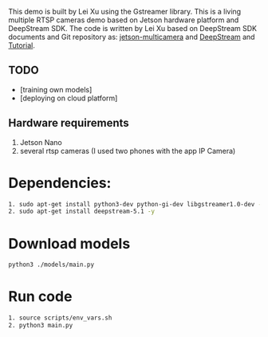 This demo is built by Lei Xu using the Gstreamer library. 
This is a living multiple RTSP cameras demo based on Jetson hardware platform and DeepStream SDK. 
The code is written by Lei Xu based on DeepStream SDK documents and Git repository as: 
[jetson-multicamera](https://github.com/NVIDIA-AI-IOT/jetson-multicamera-pipelines) and
[DeepStream](https://developer.nvidia.com/deepstream-sdk) and [Tutorial](https://developer.nvidia.com/blog/intelligent-video-analytics-deepstream-sdk-3-0/).


## TODO


- [training own models]
- [deploying on cloud platform]

## Hardware requirements
 1. Jetson Nano  
 2. several rtsp cameras (I used two phones with the app IP Camera)

# Dependencies:

```bash
1. sudo apt-get install python3-dev python-gi-dev libgstreamer1.0-dev -y
2. sudo apt-get install deepstream-5.1 -y
```

# Download models
```bash
python3 ./models/main.py
```

# Run code
```bash 
1. source scripts/env_vars.sh
2. python3 main.py
```

